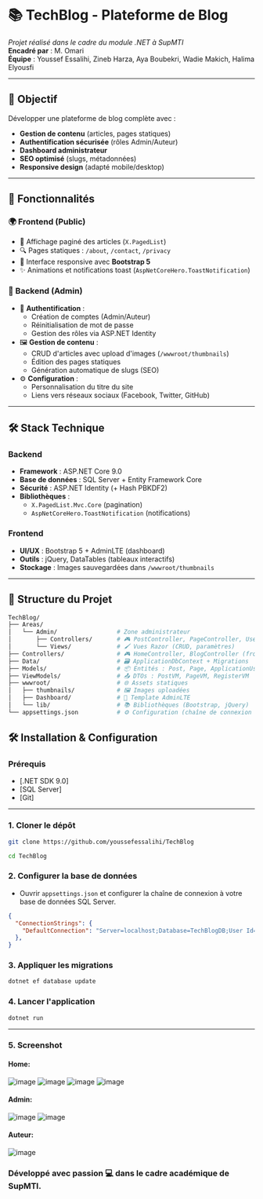 ﻿# 📚 TechBlog - Plateforme de Blog   
*Projet réalisé dans le cadre du module .NET à SupMTI*  
**Encadré par** : M. Omari  
**Équipe** : Youssef Essalihi, Zineb Harza, Aya Boubekri, Wadie Makich, Halima Elyousfi  

---

## 🎯 Objectif  
Développer une plateforme de blog complète avec :  
- **Gestion de contenu** (articles, pages statiques)  
- **Authentification sécurisée** (rôles Admin/Auteur)  
- **Dashboard administrateur**  
- **SEO optimisé** (slugs, métadonnées)  
- **Responsive design** (adapté mobile/desktop)  

---

## 🚀 Fonctionnalités  

### 🌍 Frontend (Public)  
- 📰 Affichage paginé des articles (`X.PagedList`)  
- 🔍 Pages statiques : `/about`, `/contact`, `/privacy`  
- 📱 Interface responsive avec **Bootstrap 5**  
- ✨ Animations et notifications toast (`AspNetCoreHero.ToastNotification`)  

### 🔧 Backend (Admin)  
- 🔐 **Authentification** :  
  - Création de comptes (Admin/Auteur)  
  - Réinitialisation de mot de passe  
  - Gestion des rôles via ASP.NET Identity  
- 🖼️ **Gestion de contenu** :  
  - CRUD d'articles avec upload d'images (`/wwwroot/thumbnails`)  
  - Édition des pages statiques  
  - Génération automatique de slugs (SEO)  
- ⚙️ **Configuration** :  
  - Personnalisation du titre du site  
  - Liens vers réseaux sociaux (Facebook, Twitter, GitHub)  

---

## 🛠️ Stack Technique  

### Backend  
- **Framework** : ASP.NET Core 9.0  
- **Base de données** : SQL Server + Entity Framework Core  
- **Sécurité** : ASP.NET Identity (+ Hash PBKDF2)  
- **Bibliothèques** :  
  - `X.PagedList.Mvc.Core` (pagination)  
  - `AspNetCoreHero.ToastNotification` (notifications)  

### Frontend  
- **UI/UX** : Bootstrap 5 + AdminLTE (dashboard)  
- **Outils** : jQuery, DataTables (tableaux interactifs)  
- **Stockage** : Images sauvegardées dans `/wwwroot/thumbnails`  

---

## 📂 Structure du Projet  
```bash
TechBlog/
├── Areas/
│   └── Admin/                 # Zone administrateur
│       ├── Controllers/       # 🎮 PostController, PageController, UserController
│       └── Views/             # 🖌️ Vues Razor (CRUD, paramètres)
├── Controllers/               # 🎮 HomeController, BlogController (frontend)
├── Data/                      # 🗃️ ApplicationDbContext + Migrations
├── Models/                    # 📦 Entités : Post, Page, ApplicationUser
├── ViewModels/                # 📤 DTOs : PostVM, PageVM, RegisterVM
├── wwwroot/                   # 🌐 Assets statiques
│   ├── thumbnails/            # 🖼️ Images uploadées
│   ├── Dashboard/             # 🎨 Template AdminLTE
│   └── lib/                   # 📚 Bibliothèques (Bootstrap, jQuery)
└── appsettings.json           # ⚙️ Configuration (chaîne de connexion DB)
```
## 🛠️ Installation & Configuration

### Prérequis
- [.NET SDK 9.0]
- [SQL Server]
- [Git]
---
### 1. Cloner le dépôt
```bash
git clone https://github.com/youssefessalihi/TechBlog

cd TechBlog
```
### 2. Configurer la base de données

- Ouvrir `appsettings.json` et configurer la chaîne de connexion à votre base de données SQL Server.
```json
{
  "ConnectionStrings": {
	"DefaultConnection": "Server=localhost;Database=TechBlogDB;User Id=sa;Password=your_password;"
  },
}
```
### 3. Appliquer les migrations
```bash
dotnet ef database update
```
### 4. Lancer l'application
```bash
dotnet run
```
---

### 5. Screenshot
#### Home:
![image](https://github.com/user-attachments/assets/ee700107-5298-474a-b359-6d75c876d903)
![image](https://github.com/user-attachments/assets/f51fda9f-af4c-4f22-b075-80b07826653b)
![image](https://github.com/user-attachments/assets/d1e73a10-b7df-4be1-bd5e-e1fe1145527a)
![image](https://github.com/user-attachments/assets/80156e37-c262-4930-a457-20335fc8ac34)
#### Admin:
![image](https://github.com/user-attachments/assets/ca09c75b-b260-425f-87be-af69d0f39ab9)
![image](https://github.com/user-attachments/assets/b0813778-0650-4229-8da0-51fd996ae331)

#### Auteur:
![image](https://github.com/user-attachments/assets/f148d2be-53b6-4a15-aea5-78f4e1eaf047)


### Développé avec passion 💻 dans le cadre académique de SupMTI.

